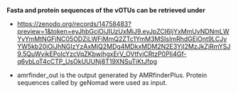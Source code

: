 **Fasta and protein sequences of the vOTUs can be retrieved under**

* https://zenodo.org/records/14758483?preview=1&token=eyJhbGciOiJIUzUxMiJ9.eyJpZCI6IjYxMmUyNDNmLWYyYmMtNGFjNC05ODZiLWFiMmQ2ZTc1YmM3MSIsImRhdGEiOnt9LCJyYW5kb20iOiJhNGIzYzAxMjQ2MDg4MDkxMDM2N2E3YjI2MzJkZjRmYSJ9.5QuWvikEPoIcYzcVqZKbwihgxErV_OVtfviCRtzP0PIi4Gf-q6ybLoT4cCTP_UsOkUUUNj8T19XNSuTiKtJfpg

* amrfinder_out is the output generated by AMRfinderPlus. Protein sequences called by geNomad were used as input.  
